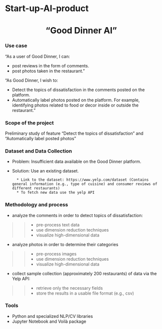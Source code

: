# Start-up-AI-product
<h1><center> “Good Dinner AI”</center></h1>
<h3>Use case</h3>
“As a user of Good Dinner, I can:

* post reviews in the form of comments.
* post photos taken in the restaurant.”

“As Good Dinner, I wish to:

* Detect the topics of dissatisfaction in the comments posted on the platform.
* Automatically label photos posted on the platform. For example, identifying photos related to food or decor inside or outside the restaurant.” 

<h3>Scope of the project</h3>

Preliminary study of feature “Detect the topics of dissatisfaction” and “Automatically label posted photos”

<h3>Dataset and Data Collection</h3>

* Problem: Insufficient data available on the Good Dinner platform.
* Solution: Use an existing dataset.

        * Link to the dataset: https://www.yelp.com/dataset (Contains general information (e.g., type of cuisine) and consumer reviews of different restaurants) 
        * To fetch new data use the yelp API

<h3> Methodology and process</h3>

* analyze the comments in order to detect topics of dissatisfaction:
>> * pre-process text data
>> * use dimension reduction techniques
>> * visualize high-dimensional data
* analyze photos in order to determine their categories 
>> * pre-process images
>> * use dimension reduction techniques
>> * visualize high-dimensional data
* collect sample collection (approximately 200 restaurants) of data via the Yelp API:
>> * retrieve only the necessary fields
>> * store the results in a usable file format (e.g., csv)
<h3>Tools</h3>
	
* Python and specialized NLP/CV libraries
* Jupyter Notebook and Voilà package
